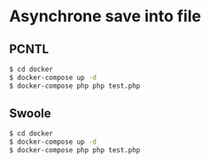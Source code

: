 # Asynchrone save into file

## PCNTL

```bash
$ cd docker
$ docker-compose up -d
$ docker-compose php php test.php
```

## Swoole

```bash
$ cd docker
$ docker-compose up -d
$ docker-compose php php test.php
```
